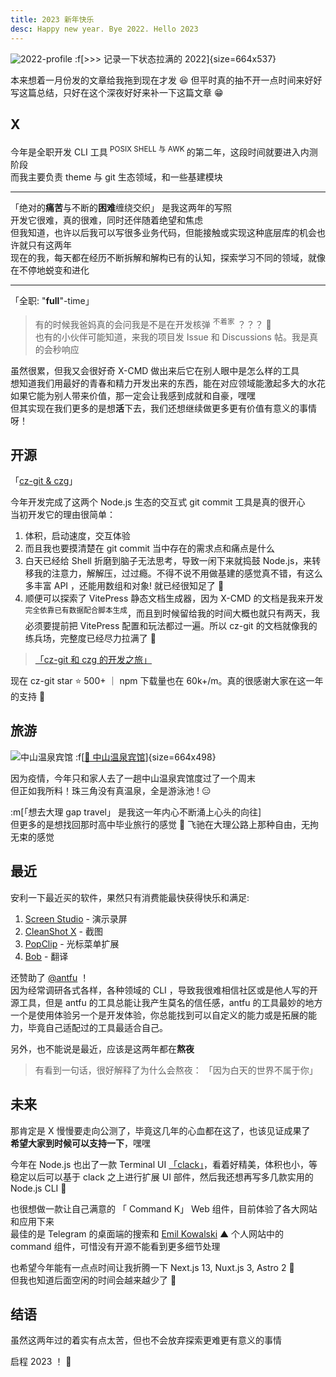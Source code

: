 ```yaml
---
title: 2023 新年快乐
desc: Happy new year. Bye 2022. Hello 2023
---
```


![2022-profile](/image/2022.webp)
:f[>>> 记录一下状态拉满的 2022]{size=664x537}

本来想着一月份发的文章给我拖到现在才发 😆 但平时真的抽不开一点时间来好好写这篇总结，只好在这个深夜好好来补一下这篇文章 😁

## X

今年是全职开发 CLI 工具<sup> POSIX SHELL 与 AWK </sup>的第二年，这段时间就要进入内测阶段<br>而我主要负责 theme 与 git 生态领域，和一些基建模块

---

「绝对的**痛苦**与不断的**困难**缠绕交织」 是我这两年的写照<br>
开发它很难，真的很难，同时还伴随着绝望和焦虑<br>
但我知道，也许以后我可以写很多业务代码，但能接触或实现这种底层库的机会也许就只有这两年<br>
现在的我，每天都在经历不断拆解和解构已有的认知，探索学习不同的领域，就像在不停地蜕变和进化

---

「全职: "**full**"-time」<br>

> 有的时候我爸妈真的会问我是不是在开发核弹 <sup>不着家</sup> ？？？ 🤣<br>
> 也有的小伙伴可能知道，来我的项目发 Issue 和 Discussions 帖。我是真的会秒响应

虽然很累，但我又会很好奇 X-CMD 做出来后它在别人眼中是怎么样的工具<br>
想知道我们用最好的青春和精力开发出来的东西，能在对应领域能激起多大的水花<br>
如果它能为别人带来价值，那一定会让我感到成就和自豪，嘿嘿<br>
但其实现在我们更多的是想**活**下去，我们还想继续做更多更有价值有意义的事情呀！

## 开源

「[cz-git & czg](https://github.com/Zhengqbbb/cz-git)」

今年开发完成了这两个 Node.js 生态的交互式 git commit 工具是真的很开心<br>
当初开发它的理由很简单：

1. 体积，启动速度，交互体验
2. 而且我也要摸清楚在 git commit 当中存在的需求点和痛点是什么
3. 白天已经给 Shell 折磨到脑子无法思考，导致一闲下来就捣鼓 Node.js，来转移我的注意力，解解压，过过瘾。不得不说不用做基建的感觉真不错，有这么多丰富 API ，还能用数组和对象! 就已经很知足了 🥹
4. 顺便可以探索了 VitePress 静态文档生成器，因为 X-CMD 的文档是我来开发 <sup>完全依靠已有数据配合脚本生成</sup>，而且到时候留给我的时间大概也就只有两天，我必须要提前把 VitePress 配置和玩法都过一遍。所以 cz-git 的文档就像我的练兵场，完整度已经尽力拉满了 🫠

> [「cz-git 和 czg 的开发之旅」](/posts/2022-12-26-cz-git-czg-journey-zh)

现在 cz-git star ⭐ 500+ ｜ npm 下载量也在 60k+/m。真的很感谢大家在这一年的支持 🫡

## 旅游

![中山温泉宾馆](/image/2022-zhongshan.webp)
:f[[🚩 中山温泉宾馆](https://www.google.com/maps/place/%E4%B8%AD%E5%B1%B1%E6%B8%A9%E6%B3%89%E5%AE%BE%E9%A6%86/@22.370977,113.4586033,17z/data=!3m1!4b1!4m9!3m8!1s0x3403d5e9716c34dd:0x7a5fae5b232a399e!5m2!4m1!1i2!8m2!3d22.370977!4d113.460792!16s%2Fg%2F1tmph37f?hl=zh-cn)]{size=664x498}

因为疫情，今年只和家人去了一趟中山温泉宾馆度过了一个周末<br>
但正如我所料！珠三角没有真温泉，全是游泳池 ! 😑

:m[「想去大理 gap travel」 是我这一年内心不断涌上心头的向往]<br>
但更多的是想找回那时高中毕业旅行的感觉 🛵 飞驰在大理公路上那种自由，无拘无束的感觉

## 最近

安利一下最近买的软件，果然只有消费能最快获得快乐和满足:

1. [Screen Studio](https://screen.studio/) - 演示录屏
2. [CleanShot X](https://cleanshot.com/) - 截图
3. [PopClip](https://pilotmoon.com/popclip/) - 光标菜单扩展
4. [Bob](https://bobtranslate.com/) - 翻译

还赞助了 [@antfu](https://github.com/antfu) ！<br>
因为经常调研各式各样，各种领域的 CLI ，导致我很难相信社区或是他人写的开源工具，但是 antfu 的工具总能让我产生莫名的信任感，antfu 的工具最妙的地方一个是使用体验另一个是开发体验，你总能找到可以自定义的能力或是拓展的能力，毕竟自己适配过的工具最适合自己。

另外，也不能说是最近，应该是这两年都在**熬夜**

> 有看到一句话，很好解释了为什么会熬夜： 「因为白天的世界不属于你」

## 未来

那肯定是 X 慢慢要走向公测了，毕竟这几年的心血都在这了，也该见证成果了<br>
**希望大家到时候可以支持一下**，嘿嘿

今年在 Node.js 也出了一款 Terminal UI [「clack」](https://github.com/natemoo-re/clack)，看着好精美，体积也小，等稳定以后可以基于 clack 之上进行扩展 UI 部件，然后我还想再写多几款实用的 Node.js CLI 🤩

也很想做一款让自己满意的 「<i class="i-carbon:mac-command"></i> Command K」 Web 组件，目前体验了各大网站和应用下来
<br>
最佳的是 Telegram 的桌面端的搜索和 [Emil Kowalski](https://emilkowal.ski/) ▲ 个人网站中的 command 组件，可惜没有开源不能看到更多细节处理

也希望今年能有一点点时间让我折腾一下 Next.js 13, Nuxt.js 3, Astro 2 😬 <br>
但我也知道后面空闲的时间会越来越少了 🫠

## 结语

虽然这两年过的着实有点太苦，但也不会放弃探索更难更有意义的事情

启程 2023 ！ 🍾
